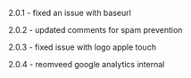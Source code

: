 

2.0.1 - fixed an issue with baseurl

2.0.2 - updated comments for spam prevention

2.0.3 - fixed issue with logo apple touch

2.0.4 - reomveed google analytics internal